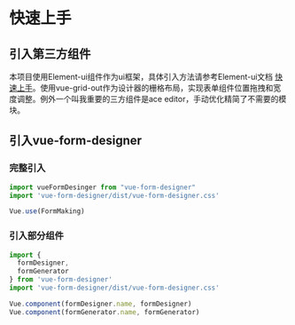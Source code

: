 # 快速上手
## 引入第三方组件
本项目使用Element-ui组件作为ui框架，具体引入方法请参考Element-ui文档 [快速上手](https://element.eleme.cn/#/zh-CN/component/quickstart)。使用vue-grid-out作为设计器的栅格布局，实现表单组件位置拖拽和宽度调整。例外一个叫我重要的三方组件是ace editor，手动优化精简了不需要的模块。
## 引入vue-form-designer
### 完整引入
```js
import vueFormDesinger from "vue-form-designer"
import 'vue-form-designer/dist/vue-form-designer.css'

Vue.use(FormMaking)
```
### 引入部分组件
```js
import {
  formDesigner,
  formGenerator
} from 'vue-form-designer'
import 'vue-form-designer/dist/vue-form-designer.css'

Vue.component(formDesigner.name, formDesigner)
Vue.component(formGenerator.name, formGenerator)
```
